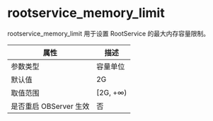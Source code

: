 rootservice_memory_limit 
=============================================

rootservice_memory_limit 用于设置 RootService 的最大内存容量限制。


|      **属性**      |  **描述**   |
|------------------|-----------|
| 参数类型             | 容量单位      |
| 默认值              | 2G        |
| 取值范围             | \[2G, +∞) |
| 是否重启 OBServer 生效 | 否         |



